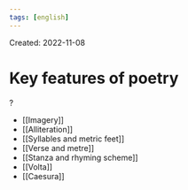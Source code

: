 ```yaml
---
tags: [english] 
---
```

Created: 2022-11-08

# Key features of poetry
?
- [[Imagery]]
- [[Alliteration]]
- [[Syllables and metric feet]]
- [[Verse and metre]]
- [[Stanza and rhyming scheme]]
- [[Volta]]
- [[Caesura]]
<!--SR:!2023-03-23,78,230-->